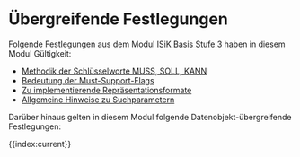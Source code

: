 # Übergreifende Festlegungen

Folgende Festlegungen aus dem Modul [ISiK Basis Stufe 3](https://simplifier.net/guide/isik-basis-v4?version=current) haben in diesem Modul Gültigkeit:
* [Methodik der Schlüsselworte MUSS, SOLL, KANN](https://simplifier.net/guide/isik-basis-v4/markdown-UebergreifendeFestlegungen-UebergreifendeFestlegungen-Methodik?version=current)
* [Bedeutung der Must-Support-Flags](https://simplifier.net/guide/isik-basis-v4/UebergreifendeFestlegungen-UebergreifendeFestlegungen-Must-Support-Flags?version=current)
* [Zu implementierende Repräsentationsformate](https://simplifier.net/guide/isik-basis-v4/UebergreifendeFestlegungen-Repraesentationsformate?version=current)
* [Allgemeine Hinweise zu Suchparametern](https://simplifier.net/guide/isik-basis-v4/UebergreifendeFestlegungen-UebergreifendeFestlegungen-Suchparameter?version=current)

Darüber hinaus gelten in diesem Modul folgende Datenobjekt-übergreifende Festlegungen:

{{index:current}}